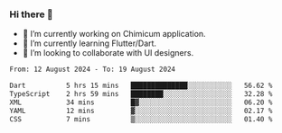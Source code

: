 ### Hi there 👋

<!--
**devcat37/devcat37** is a ✨ _special_ ✨ repository because its `README.md` (this file) appears on your GitHub profile.-->


- 🔭 I’m currently working on Chimicum application.
- 🌱 I’m currently learning Flutter/Dart.
- 👯 I’m looking to collaborate with UI designers.
<!-- - 🤔 I’m looking for help with ... -->

<!--START_SECTION:waka-->

```txt
From: 12 August 2024 - To: 19 August 2024

Dart          5 hrs 15 mins   ██████████████░░░░░░░░░░░   56.62 %
TypeScript    2 hrs 59 mins   ████████░░░░░░░░░░░░░░░░░   32.28 %
XML           34 mins         █▓░░░░░░░░░░░░░░░░░░░░░░░   06.20 %
YAML          12 mins         ▓░░░░░░░░░░░░░░░░░░░░░░░░   02.17 %
CSS           7 mins          ▒░░░░░░░░░░░░░░░░░░░░░░░░   01.40 %
```

<!--END_SECTION:waka-->
